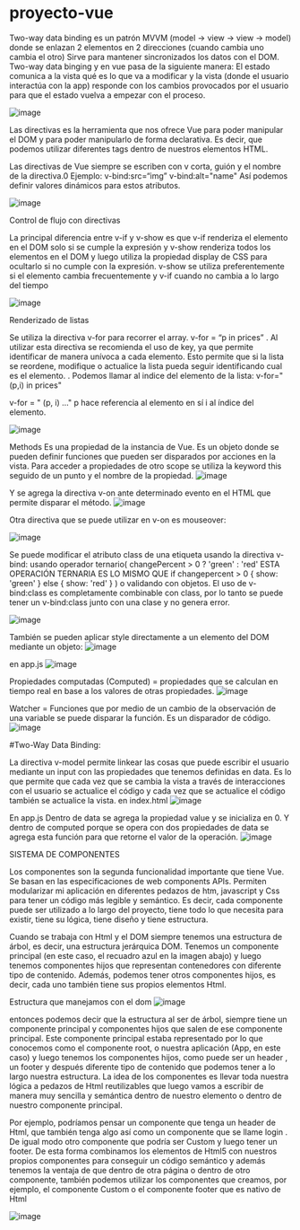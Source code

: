 # proyecto-vue

Two-way data binding es un patrón MVVM (model -> view -> view -> model) donde se enlazan 2 elementos en 2 direcciones (cuando cambia uno cambia el otro)
Sirve para mantener sincronizados los datos con el DOM.
Two-way data binging y en vue pasa de la siguiente manera:
El estado comunica a la vista qué es lo que va a modificar y la vista (donde el usuario interactúa con la app) responde con los cambios provocados por el usuario para que el estado vuelva a empezar con el proceso.

![image](https://user-images.githubusercontent.com/30804734/112576983-33677980-8dd2-11eb-9505-e8611d725779.png)

Las directivas es la herramienta que nos ofrece Vue para poder manipular el DOM y para poder manipularlo de forma declarativa.
Es decir, que podemos utilizar diferentes tags dentro de nuestros elementos HTML.

Las directivas de Vue siempre se escriben con v corta, guión y el nombre de la directiva.0
Ejemplo: v-bind:src=“img” v-bind:alt="name"
Así podemos definir valores dinámicos para estos atributos.

![image](https://user-images.githubusercontent.com/30804734/112584531-c73b4480-8dd6-11eb-80fa-cd24bc73cebf.png)

Control de flujo con directivas

La principal diferencia entre v-if y v-show es que v-if renderiza el elemento en el DOM solo si se cumple la expresión y v-show renderiza todos los elementos en el DOM y luego utiliza la propiedad display de CSS para ocultarlo si no cumple con la expresión.
v-show se utiliza preferentemente si el elemento cambia frecuentemente y v-if cuando no cambia a lo largo del tiempo

![image](https://user-images.githubusercontent.com/30804734/112585877-724cfd80-8dd9-11eb-925e-6093dc9bb445.png)

Renderizado de listas

Se utiliza la directiva v-for para recorrer el array.
v-for = “p in prices”
.
Al utilizar esta directiva se recomienda el uso de key, ya que permite identificar de manera unívoca a cada elemento. Esto permite que si la lista se reordene, modifique o actualice la lista pueda seguir identificando cual es el elemento.
.
Podemos llamar al indice del elemento de la lista:
v-for="(p,i) in prices"

v-for = " (p, i) …"
p hace referencia al elemento en sí
i al índice del elemento.

![image](https://user-images.githubusercontent.com/30804734/112587595-a1b13980-8ddc-11eb-9e92-236af75afeba.png)



Methods
Es una propiedad de la instancia de Vue. Es un objeto donde se pueden definir funciones que pueden ser disparados por acciones en la vista.
Para acceder a propiedades de otro scope se utiliza la keyword this seguido de un punto y el nombre de la propiedad.
![image](https://user-images.githubusercontent.com/30804734/112662291-46ac3080-8e36-11eb-8f01-010883dd119b.png)

Y se agrega la directiva v-on ante determinado evento en el HTML que permite disparar el método.
![image](https://user-images.githubusercontent.com/30804734/112662475-8115cd80-8e36-11eb-87fc-3980bcf1fc1d.png)


Otra directiva que se puede utilizar en v-on es mouseover:

![image](https://user-images.githubusercontent.com/30804734/112667855-8aa23400-8e3c-11eb-8276-ea9e571aa4e9.png)


Se puede modificar el atributo class de una etiqueta usando la directiva v-bind: usando operador ternario( changePercent > 0 ? 'green' : 'red' ESTA OPERACIÓN TERNARIA ES LO MISMO QUE if changepercent > 0 { show: 'green' } else { show: 'red' } ) o validando con objetos.
El uso de v-bind:class es completamente combinable con class, por lo tanto se puede tener un v-bind:class junto con una clase y no genera error.

![image](https://user-images.githubusercontent.com/30804734/112672124-dc998880-8e41-11eb-99a3-80ed2f58f992.png)


También se pueden aplicar style directamente a un elemento del DOM mediante un objeto:
![image](https://user-images.githubusercontent.com/30804734/112709010-93beef80-8e94-11eb-8450-97011e55242d.png)

en app.js
![image](https://user-images.githubusercontent.com/30804734/112709027-a9ccb000-8e94-11eb-92f0-7c404bbfad4b.png)


Propiedades computadas (Computed) = propiedades que se calculan en tiempo real en base a los valores de otras propiedades.
![image](https://user-images.githubusercontent.com/30804734/112711990-4ac66580-8eab-11eb-8440-a925530f9c8d.png)


Watcher = Funciones que por medio de un cambio de la observación de una variable se puede disparar la función. Es un disparador de código.
![image](https://user-images.githubusercontent.com/30804734/112711976-31251e00-8eab-11eb-84b0-ad3ef233b256.png)

#Two-Way Data Binding:

La directiva v-model permite linkear las cosas que puede escribir el usuario mediante un input con las propiedades que tenemos definidas en data. Es lo que permite que cada vez que se cambia la vista a través de interacciones con el usuario se actualice el código y cada vez que se actualice el código también se actualice la vista.
en index.html
![image](https://user-images.githubusercontent.com/30804734/112712531-00df7e80-8eaf-11eb-9597-bf6c2dab7cba.png)

En app.js
Dentro de data se agrega la propiedad value y se inicializa en 0. Y dentro de computed porque se opera con dos propiedades de data se agrega esta función para que retorne el valor de la operación.
![image](https://user-images.githubusercontent.com/30804734/112712542-12288b00-8eaf-11eb-8965-f89730abd075.png)

SISTEMA DE COMPONENTES

Los componentes son la segunda funcionalidad importante que tiene Vue. Se basan en las especificaciones de web components APIs. Permiten modularizar mi aplicación en diferentes pedazos de htm, javascript y Css para tener un código más legible y semántico. Es decir, cada componente puede ser utilizado a lo largo del proyecto, tiene todo lo que necesita para existir, tiene su lógica, tiene diseño y tiene estructura.

Cuando se trabaja con Html y el DOM siempre tenemos una estructura de árbol, es decir, una estructura jerárquica DOM. Tenemos un componente principal (en este caso, el recuadro azul en la imagen abajo) y luego tenemos componentes hijos que representan contenedores con diferente tipo de contenido. Además, podemos tener otros componentes hijos, es decir, cada uno también tiene sus propios elementos Html.

Estructura que manejamos con el dom
![image](https://user-images.githubusercontent.com/30804734/112712808-6a13c180-8eb0-11eb-87fd-d0ef495d4fcb.png)

entonces podemos decir que la estructura al ser de árbol, siempre tiene un componente principal y componentes hijos que salen de ese componente principal. Este componente principal estaba representado por lo que conocemos como el componente root, o nuestra aplicación (App, en este caso) y luego tenemos los componentes hijos, como puede ser un header , un footer y después diferente tipo de contenido que podemos tener a lo largo nuestra estructura. La idea de los componentes es llevar toda nuestra lógica a pedazos de Html reutilizables que luego vamos a escribir de manera muy sencilla y semántica dentro de nuestro elemento o dentro de nuestro componente principal.

Por ejemplo, podríamos pensar un componente que tenga un header de Html, que también tenga algo así como un componente que se llame login . De igual modo otro componente que podría ser Custom y luego tener un footer. De esta forma combinamos los elementos de Html5 con nuestros propios componentes para conseguir un código semántico y además tenemos la ventaja de que dentro de otra página o dentro de otro componente, también podemos utilizar los componentes que creamos, por ejemplo, el componente Custom o el componente footer que es nativo de Html

![image](https://user-images.githubusercontent.com/30804734/112712859-c971d180-8eb0-11eb-8db4-5cafa37e0b73.png)




